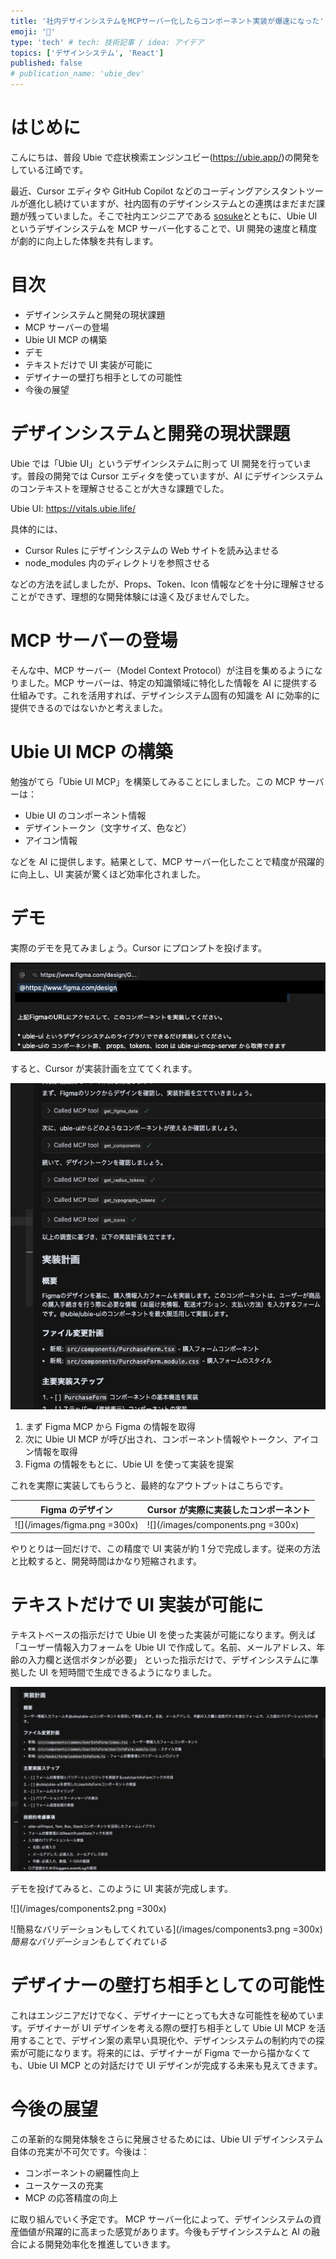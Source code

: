 ```yaml
---
title: '社内デザインシステムをMCPサーバー化したらコンポーネント実装が爆速になった'
emoji: '🐥'
type: 'tech' # tech: 技術記事 / idea: アイデア
topics: ['デザインシステム', 'React']
published: false
# publication_name: 'ubie_dev'
---
```


# はじめに

こんにちは、普段 Ubie で症状検索エンジンユビー(https://ubie.app/)の開発をしている江崎です。

最近、Cursor エディタや GitHub Copilot などのコーディングアシスタントツールが進化し続けていますが、社内固有のデザインシステムとの連携はまだまだ課題が残っていました。そこで社内エンジニアである [sosuke](https://x.com/__sosukesuzuki)とともに、Ubie UI というデザインシステムを MCP サーバー化することで、UI 開発の速度と精度が劇的に向上した体験を共有します。

# 目次

- デザインシステムと開発の現状課題
- MCP サーバーの登場
- Ubie UI MCP の構築
- デモ
- テキストだけで UI 実装が可能に
- デザイナーの壁打ち相手としての可能性
- 今後の展望

# デザインシステムと開発の現状課題

Ubie では「Ubie UI」というデザインシステムに則って UI 開発を行っています。普段の開発では Cursor エディタを使っていますが、AI にデザインシステムのコンテキストを理解させることが大きな課題でした。

Ubie UI: https://vitals.ubie.life/

具体的には、

- Cursor Rules にデザインシステムの Web サイトを読み込ませる
- node_modules 内のディレクトリを参照させる

などの方法を試しましたが、Props、Token、Icon 情報などを十分に理解させることができず、理想的な開発体験には遠く及びませんでした。

# MCP サーバーの登場

そんな中、MCP サーバー（Model Context Protocol）が注目を集めるようになりました。MCP サーバーは、特定の知識領域に特化した情報を AI に提供する仕組みです。これを活用すれば、デザインシステム固有の知識を AI に効率的に提供できるのではないかと考えました。

# Ubie UI MCP の構築

勉強がてら「Ubie UI MCP」を構築してみることにしました。この MCP サーバーは：

- Ubie UI のコンポーネント情報
- デザイントークン（文字サイズ、色など）
- アイコン情報

などを AI に提供します。結果として、MCP サーバー化したことで精度が飛躍的に向上し、UI 実装が驚くほど効率化されました。

# デモ

実際のデモを見てみましょう。Cursor にプロンプトを投げます。

![](/images/demo.png)

すると、Cursor が実装計画を立ててくれます。

![](/images/demo2.png)

1. まず Figma MCP から Figma の情報を取得
2. 次に Ubie UI MCP が呼び出され、コンポーネント情報やトークン、アイコン情報を取得
3. Figma の情報をもとに、Ubie UI を使って実装を提案

これを実際に実装してもらうと、最終的なアウトプットはこちらです。

| Figma のデザイン             | Cursor が実際に実装したコンポーネント |
| ---------------------------- | ------------------------------------- |
| ![](/images/figma.png =300x) | ![](/images/components.png =300x)     |

やりとりは一回だけで、この精度で UI 実装が約 1 分で完成します。従来の方法と比較すると、開発時間はかなり短縮されます。

# テキストだけで UI 実装が可能に

テキストベースの指示だけで Ubie UI を使った実装が可能になります。例えば
「ユーザー情報入力フォームを Ubie UI で作成して。名前、メールアドレス、年齢の入力欄と送信ボタンが必要」
といった指示だけで、デザインシステムに準拠した UI を短時間で生成できるようになりました。

![](/images/demo3.png)

デモを投げてみると、このように UI 実装が完成します。

![](/images/components2.png =300x)

![簡易なバリデーションもしてくれている](/images/components3.png =300x)
_簡易なバリデーションもしてくれている_

# デザイナーの壁打ち相手としての可能性

これはエンジニアだけでなく、デザイナーにとっても大きな可能性を秘めています。デザイナーが UI デザインを考える際の壁打ち相手として Ubie UI MCP を活用することで、デザイン案の素早い具現化や、デザインシステムの制約内での探索が可能になります。将来的には、デザイナーが Figma で一から描かなくても、Ubie UI MCP との対話だけで UI デザインが完成する未来も見えてきます。

# 今後の展望

この革新的な開発体験をさらに発展させるためには、Ubie UI デザインシステム自体の充実が不可欠です。今後は：

- コンポーネントの網羅性向上
- ユースケースの充実
- MCP の応答精度の向上

に取り組んでいく予定です。
MCP サーバー化によって、デザインシステムの資産価値が飛躍的に高まった感覚があります。今後もデザインシステムと AI の融合による開発効率化を推進していきます。

